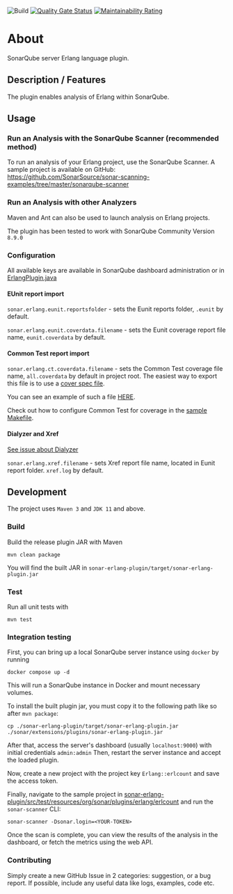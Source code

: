 ![Build](https://github.com/evolution-gaming/sonar-erlang/workflows/Build/badge.svg?branch=master)
[![Quality Gate Status](https://sonarcloud.io/api/project_badges/measure?project=evolution-gaming_sonar-erlang&metric=alert_status)](https://sonarcloud.io/dashboard?id=evolution-gaming_sonar-erlang)
[![Maintainability Rating](https://sonarcloud.io/api/project_badges/measure?project=evolution-gaming_sonar-erlang&metric=sqale_rating)](https://sonarcloud.io/dashboard?id=evolution-gaming_sonar-erlang)

# About

SonarQube server Erlang language plugin.

## Description / Features

The plugin enables analysis of Erlang within SonarQube.

## Usage

### Run an Analysis with the SonarQube Scanner (recommended method)

To run an analysis of your Erlang project, use the SonarQube Scanner.
A sample project is available on GitHub: https://github.com/SonarSource/sonar-scanning-examples/tree/master/sonarqube-scanner

### Run an Analysis with other Analyzers

Maven and Ant can also be used to launch analysis on Erlang projects.

The plugin has been tested to work with SonarQube Community Version `8.9.0` 

### Configuration

All available keys are available in SonarQube  dashboard administration or in [ErlangPlugin.java](sonar-erlang-plugin/src/main/java/org/sonar/plugins/erlang/ErlangPlugin.java)

#### EUnit report import

`sonar.erlang.eunit.reportsfolder` - sets the Eunit reports folder, `.eunit` by default.

`sonar.erlang.eunit.coverdata.filename` - sets the Eunit coverage report file name, `eunit.coverdata` by default.

#### Common Test report import

`sonar.erlang.ct.coverdata.filename` - sets the Common Test coverage file name, `all.coverdata` by default in project root. The easiest way to export this file is to use a [cover spec file](https://erlang.org/doc/apps/common_test/cover_chapter.html#the-cover-specification-file).

You can see an example of such a file [HERE](sonar-erlang-plugin/src/test/resources/org/sonar/plugins/erlang/erlcount/config/test.cover.spec).

Check out how to configure Common Test for coverage in the [sample Makefile](sonar-erlang-plugin/src/test/resources/org/sonar/plugins/erlang/erlcount/Makefile).

#### Dialyzer and Xref

[See issue about Dialyzer](https://github.com/evolution-gaming/sonar-erlang/issues/24)

`sonar.erlang.xref.filename` - sets Xref report file name, located in Eunit report folder. `xref.log` by default.

## Development

The project uses `Maven 3` and `JDK 11` and above.

### Build

Build the release plugin JAR with Maven

```shell script
mvn clean package
```

You will find the built JAR in `sonar-erlang-plugin/target/sonar-erlang-plugin.jar`

### Test

Run all unit tests with

```shell script
mvn test
```

### Integration testing

First, you can bring up a local SonarQube server instance using `docker` by running

```shell script
docker compose up -d
```

This will run a SonarQube instance in Docker and mount necessary volumes.

To install the built plugin jar, you must copy it to the following path like so after `mvn package`:

```shell script
cp ./sonar-erlang-plugin/target/sonar-erlang-plugin.jar ./sonar/extensions/plugins/sonar-erlang-plugin.jar
```

After that, access the server's dashboard (usually `localhost:9000`) with initial credentials `admin:admin`
Then, restart the server instance and accept the loaded plugin.

Now, create a new project with the project key `Erlang::erlcount` and save the access token.

Finally, navigate to the sample project in [sonar-erlang-plugin/src/test/resources/org/sonar/plugins/erlang/erlcount](./sonar-erlang-plugin/src/test/resources/org/sonar/plugins/erlang/erlcount) and run the `sonar-scanner` CLI:

```shell
sonar-scanner -Dsonar.login=<YOUR-TOKEN>
```

Once the scan is complete, you can view the results of the analysis in the dashboard, or fetch the metrics using the web API.

### Contributing

Simply create a new GitHub Issue in 2 categories: suggestion, or a bug report.
If possible, include any useful data like logs, examples, code etc.
